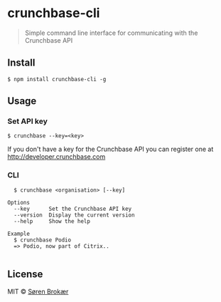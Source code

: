 # crunchbase-cli

> Simple command line interface for communicating with the Crunchbase API

## Install

```$ npm install crunchbase-cli -g```

## Usage

### Set API key

```
$ crunchbase --key=<key>
```

If you don't have a key for the Crunchbase API you can register one at http://developer.crunchbase.com

### CLI

```
  $ crunchbase <organisation> [--key]

Options
  --key      Set the Crunchbase API key
  --version  Display the current version
  --help     Show the help

Example
  $ crunchbase Podio
  => Podio, now part of Citrix..
  
```

## License

MIT © [Søren Brokær](http://srn.io)
